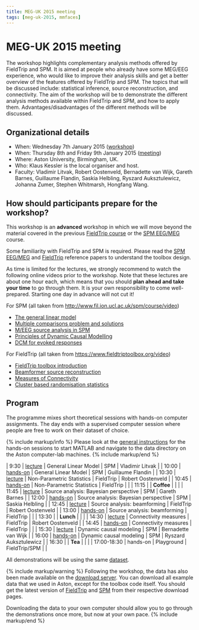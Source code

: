 ```yaml
---
title: MEG-UK 2015 meeting
tags: [meg-uk-2015, mmfaces]
---
```


# MEG-UK 2015 meeting

The workshop highlights complementary analysis methods offered by FieldTrip and SPM. It is aimed at people who already have some MEG/EEG experience, who would like to improve their analysis skills and get a better overview of the features offered by FieldTrip and SPM. The topics that will be discussed include: statistical inference, source reconstruction, and connectivity. The aim of the workshop will be to demonstrate the different analysis methods available within FieldTrip and SPM, and how to apply them. Advantages/disadvantages of the different methods will be discussed.

## Organizational details

- When: Wednesday 7th January 2015 ([workshop](http://www.aston.ac.uk/lhs/research/centres-facilities/brain-centre/meg-uk-2015/workshop))
- When: Thursday 8th and Friday 9th January 2015 ([meeting](http://www.aston.ac.uk/lhs/research/centres-facilities/brain-centre/meg-uk-2015))
- Where: Aston University, Birmingham, UK.
- Who: Klaus Kessler is the local organiser and host.
- Faculty: Vladimir Litvak, Robert Oostenveld, Bernadette van Wijk, Gareth Barnes, Guillaume Flandin, Saskia Helbling, Ryszard Auksztulewicz, Johanna Zumer, Stephen Whitmarsh, Hongfang Wang.

## How should participants prepare for the workshop?

This workshop is an **advanced** workshop in which we will move beyond the material covered in the previous [FieldTrip course](/workshop/birmingham) or the [SPM EEG/MEG](http://www.fil.ion.ucl.ac.uk/spm/course/slides14-meeg) course.

Some familiarity with FieldTrip and SPM is required. Please read the [SPM EEG/MEG](http://www.hindawi.com/journals/cin/2011/852961) and [FieldTrip](http://www.hindawi.com/journals/cin/2011/156869/) reference papers to understand the toolbox design.

As time is limited for the lectures, we strongly recommend to watch the following online videos prior to the workshop. Note that these lectures are about one hour each, which means that you should **plan ahead and take your time** to go through them. It is your own responsibility to come well-prepared. Starting one day in advance will not cut it!

For SPM (all taken from <http://www.fil.ion.ucl.ac.uk/spm/course/video>)

- [The general linear model](http://www.fil.ion.ucl.ac.uk/spm/course/video/#MEEG_GLM)
- [Multiple comparisons problem and solutions](http://www.fil.ion.ucl.ac.uk/spm/course/video/#MEEG_MCP)
- [M/EEG source analysis in SPM](http://www.fil.ion.ucl.ac.uk/spm/course/video/#MEEG_Source)
- [Principles of Dynamic Causal Modelling](http://www.fil.ion.ucl.ac.uk/spm/course/video/#MEEG_PrincipleDCM)
- [DCM for evoked responses](http://www.fil.ion.ucl.ac.uk/spm/course/video/#MEEG_DCM_ERP)

For FieldTrip (all taken from <https://www.fieldtriptoolbox.org/video>)

- [FieldTrip toolbox introduction](https://www.youtube.com/watch?v=zOxCqcYmIfA)
- [Beamformer source reconstruction](https://www.youtube.com/watch?v=7eS11DtbIPw)
- [Measures of Connectivity](https://www.youtube.com/watch?v=LKrxdrntWcQ)
- [Cluster based randomisation statistics](https://www.youtube.com/watch?v=vOSfabsDUNg)

## Program

The programme mixes short theoretical sessions with hands-on computer assignments. The day ends with a supervised computer session where people are free to work on their dataset of choice.

{% include markup/info %}
Please look at the [general instructions](/workshop/meg-uk-2015/general) for the hands-on sessions to start MATLAB and navigate to the data directory on the Aston computer-lab machines.
{% include markup/end %}

| 9:30 | [lecture](/assets/pdf/workshop/meg-uk-2015/lecture1.pdf) | General Linear Model | SPM | Vladimir Litvak |
| 10:00 | [hands-on](/workshop/meg-uk-2015/spm_stats) | General Linear Model | SPM | Guillaume Flandin |
| 10:30 | [lecture](/assets/pdf/workshop/meg-uk-2015/lecture2.pdf) | Non-Parametric Statistics | FieldTrip | Robert Oostenveld |
| 10:45 | [hands-on](/workshop/meg-uk-2015/fieldtrip-stats-demo) | Non-Parametric Statistics | FieldTrip | |
| 11:15 | | **Coffee** | | |
| 11:45 | [lecture](/assets/pdf/workshop/meg-uk-2015/lecture3.pdf) | Source analysis: Bayesian perspective | SPM | Gareth Barnes |
| 12:00 | [hands-on](/workshop/meg-uk-2015/spm_source) | Source analysis: Bayesian perspective | SPM | Saskia Helbling |
| 12:45 | [lecture](/assets/pdf/workshop/meg-uk-2015/lecture4.pdf) | Source analysis: beamforming | FieldTrip | Robert Oostenveld |
| 13:00 | [hands-on](/workshop/meg-uk-2015/fieldtrip-beamformer-demo) | Source analysis: beamforming | FieldTrip | |
| 13:30 | | **Lunch** | | |
| 14:30 | [lecture](/assets/pdf/workshop/meg-uk-2015/lecture5.pdf) | Connectivity measures | FieldTrip | Robert Oostenveld |
| 14:45 | [hands-on](/workshop/meg-uk-2015/fieldtrip-connectivity-demo) | Connectivity measures | FieldTrip | |
| 15:30 | [lecture](/assets/pdf/workshop/meg-uk-2015/lecture6.pdf) | Dynamic causal modeling | SPM | Bernadette van Wijk |
| 16:00 | [hands-on](/workshop/meg-uk-2015/dcm_tutorial) | Dynamic causal modeling | SPM | Ryszard Auksztulewicz |
| 16:30 | | **Tea** | | |
| 17:00-18:30 | hands-on | Playground | FieldTrip/SPM | |

All demonstrations will be using the same [dataset](/workshop/meg-uk-2015/dataset).

{% include markup/warning %}
Following the workshop, the data has also been made available on the [download server](https://download.fieldtriptoolbox.org/example/meg-uk-2015/). You can download all example data that we used in Aston, except for the toolbox code itself. You should get the latest version of [FieldTrip](/download) and [SPM](http://www.fil.ion.ucl.ac.uk/spm/software/download.html) from their respective download pages.

Downloading the data to your own computer should allow you to go through the demonstrations once more, but now at your own pace.
{% include markup/end %}

